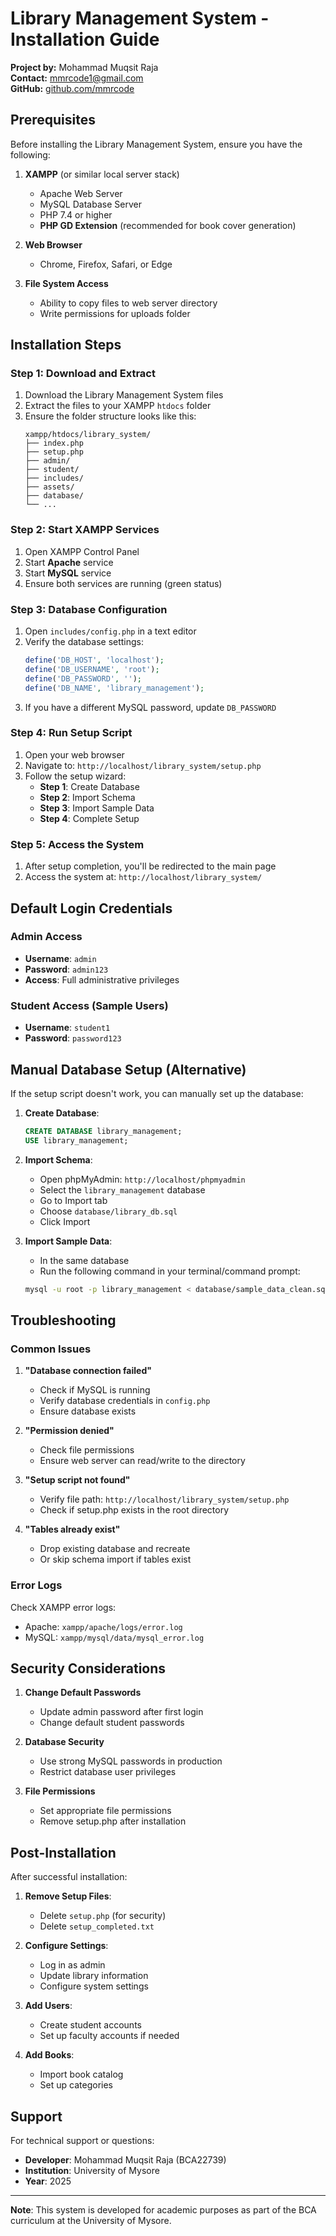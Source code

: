 # Library Management System - Installation Guide

**Project by:** Mohammad Muqsit Raja  
**Contact:** mmrcode1@gmail.com  
**GitHub:** [github.com/mmrcode](https://github.com/mmrcode)  

## Prerequisites

Before installing the Library Management System, ensure you have the following:

1. **XAMPP** (or similar local server stack)
   - Apache Web Server
   - MySQL Database Server
   - PHP 7.4 or higher
   - **PHP GD Extension** (recommended for book cover generation)

2. **Web Browser**
   - Chrome, Firefox, Safari, or Edge

3. **File System Access**
   - Ability to copy files to web server directory
   - Write permissions for uploads folder

## Installation Steps

### Step 1: Download and Extract

1. Download the Library Management System files
2. Extract the files to your XAMPP `htdocs` folder
3. Ensure the folder structure looks like this:
   ```
   xampp/htdocs/library_system/
   ├── index.php
   ├── setup.php
   ├── admin/
   ├── student/
   ├── includes/
   ├── assets/
   ├── database/
   └── ...
   ```

### Step 2: Start XAMPP Services

1. Open XAMPP Control Panel
2. Start **Apache** service
3. Start **MySQL** service
4. Ensure both services are running (green status)

### Step 3: Database Configuration

1. Open `includes/config.php` in a text editor
2. Verify the database settings:
   ```php
   define('DB_HOST', 'localhost');
   define('DB_USERNAME', 'root');
   define('DB_PASSWORD', '');
   define('DB_NAME', 'library_management');
   ```
3. If you have a different MySQL password, update `DB_PASSWORD`

### Step 4: Run Setup Script

1. Open your web browser
2. Navigate to: `http://localhost/library_system/setup.php`
3. Follow the setup wizard:
   - **Step 1**: Create Database
   - **Step 2**: Import Schema
   - **Step 3**: Import Sample Data
   - **Step 4**: Complete Setup

### Step 5: Access the System

1. After setup completion, you'll be redirected to the main page
2. Access the system at: `http://localhost/library_system/`

## Default Login Credentials

### Admin Access
- **Username**: `admin`
- **Password**: `admin123`
- **Access**: Full administrative privileges

### Student Access (Sample Users)
- **Username**: `student1`
- **Password**: `password123`

## Manual Database Setup (Alternative)

If the setup script doesn't work, you can manually set up the database:

1. **Create Database**:
   ```sql
   CREATE DATABASE library_management;
   USE library_management;
   ```

2. **Import Schema**:
   - Open phpMyAdmin: `http://localhost/phpmyadmin`
   - Select the `library_management` database
   - Go to Import tab
   - Choose `database/library_db.sql`
   - Click Import

3. **Import Sample Data**:
   - In the same database
   - Run the following command in your terminal/command prompt:
   ```bash
   mysql -u root -p library_management < database/sample_data_clean.sql
   ```

## Troubleshooting

### Common Issues

1. **"Database connection failed"**
   - Check if MySQL is running
   - Verify database credentials in `config.php`
   - Ensure database exists

2. **"Permission denied"**
   - Check file permissions
   - Ensure web server can read/write to the directory

3. **"Setup script not found"**
   - Verify file path: `http://localhost/library_system/setup.php`
   - Check if setup.php exists in the root directory

4. **"Tables already exist"**
   - Drop existing database and recreate
   - Or skip schema import if tables exist

### Error Logs

Check XAMPP error logs:
- Apache: `xampp/apache/logs/error.log`
- MySQL: `xampp/mysql/data/mysql_error.log`

## Security Considerations

1. **Change Default Passwords**
   - Update admin password after first login
   - Change default student passwords

2. **Database Security**
   - Use strong MySQL passwords in production
   - Restrict database user privileges

3. **File Permissions**
   - Set appropriate file permissions
   - Remove setup.php after installation

## Post-Installation

After successful installation:

1. **Remove Setup Files**:
   - Delete `setup.php` (for security)
   - Delete `setup_completed.txt`

2. **Configure Settings**:
   - Log in as admin
   - Update library information
   - Configure system settings

3. **Add Users**:
   - Create student accounts
   - Set up faculty accounts if needed

4. **Add Books**:
   - Import book catalog
   - Set up categories

## Support

For technical support or questions:
- **Developer**: Mohammad Muqsit Raja (BCA22739)
- **Institution**: University of Mysore
- **Year**: 2025

---

**Note**: This system is developed for academic purposes as part of the BCA curriculum at the University of Mysore. 